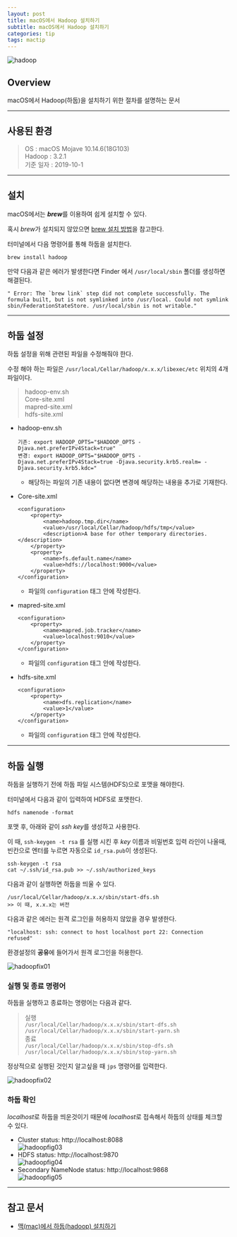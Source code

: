```yaml
---
layout: post
title: macOS에서 Hadoop 설치하기
subtitle: macOS에서 Hadoop 설치하기
categories: tip
tags: mactip
---
```


![hadoop](/assets/img/logo/hadoop-logo.png "hadoop")

## Overview

macOS에서 Hadoop(하둡)을 설치하기 위한 절차를 설명하는 문서

***

## 사용된 환경

> OS : macOS Mojave 10.14.6(18G103)  
> Hadoop : 3.2.1  
> 기준 일자 : 2019-10-1

***

## 설치

macOS에서는 ***brew***를 이용하여 쉽게 설치할 수 있다.

혹시 *brew*가 설치되지 않았으면 [brew 설치 방법](https://whitepaek.tistory.com/3)을 참고한다.

터미널에서 다음 명령어를 통해 하둡을 설치한다.

```
brew install hadoop
```

만약 다음과 같은 에러가 발생한다면 Finder 에서 `/usr/local/sbin` 폴더를 생성하면 해결된다.

```
" Error: The `brew link` step did not complete successfully. The formula built, but is not symlinked into /usr/local. Could not symlink sbin/FederationStateStore. /usr/local/sbin is not writable."
```

***

## 하둡 설정

하둡 설정을 위해 관련된 파일을 수정해줘야 한다.

수정 해야 하는 파일은 `/usr⁩/⁨local⁩/Cellar⁩/hadoop⁩/x.x.x/libexec⁩/etc` 위치의 4개 파일이다.

> hadoop-env.sh  
> Core-site.xml  
> mapred-site.xml  
> hdfs-site.xml

- hadoop-env.sh

    ```
    기존: export HADOOP_OPTS="$HADOOP_OPTS -Djava.net.preferIPv4Stack=true"
    변경: export HADOOP_OPTS="$HADOOP_OPTS -Djava.net.preferIPv4Stack=true -Djava.security.krb5.realm= -Djava.security.krb5.kdc="  
    ```
    - 해당하는 파일의 기존 내용이 없다면 변경에 해당하는 내용을 추가로 기재한다.

- Core-site.xml

    ```
    <configuration>
        <property>
            <name>hadoop.tmp.dir</name>
            <value>/usr/local/Cellar/hadoop/hdfs/tmp</value>
            <description>A base for other temporary directories.</description>
        </property>
        <property>
            <name>fs.default.name</name>
            <value>hdfs://localhost:9000</value>
        </property>
    </configuration>
    ```

    - 파일의 `configuration` 태그 안에 작성한다.

- mapred-site.xml
  
    ```
    <configuration>
        <property>
            <name>mapred.job.tracker</name>
            <value>localhost:9010</value>
        </property>
    </configuration>
    ```

    - 파일의 `configuration` 태그 안에 작성한다.

- hdfs-site.xml

    ```
    <configuration>
        <property>
            <name>dfs.replication</name>
            <value>1</value>
        </property>
    </configuration>
    ```

    - 파일의 `configuration` 태그 안에 작성한다.

***

## 하둡 실행

하둡을 실행하기 전에 하둡 파일 시스템(HDFS)으로 포맷을 해야한다.

터미널에서 다음과 같이 입력하여 HDFS로 포맷한다.

```
hdfs namenode -format
```

포맷 후, 아래와 같이 *ssh key*를 생성하고 사용한다.

이 때, `ssh-keygen -t rsa` 를 실행 시킨 후 *key* 이름과 비밀번호 입력 라인이 나올때, 빈칸으로 엔터를 누르면 자동으로 `id_rsa.pub`이 생성된다.

```
ssh-keygen -t rsa
cat ~/.ssh/id_rsa.pub >> ~/.ssh/authorized_keys
```

다음과 같이 실행하면 하둡을 띄울 수 있다.

```
/usr/local/Cellar/hadoop/x.x.x/sbin/start-dfs.sh
>> 이 때, x.x.x는 버전
```

다음과 같은 에러는 원격 로그인을 허용하지 않았을 경우 발생한다.

```
"localhost: ssh: connect to host localhost port 22: Connection refused"
```

환경설정의 **공유**에 들어가서 원격 로그인을 허용한다.

![hadoopfix01](/assets/img/tip/mactip/hadoop/hadoop-fig01.png "hadoopfix01")

### 실행 및 종료 명령어

하둡을 실행하고 종료하는 명령어는 다음과 같다.

> 실행  
> `/usr/local/Cellar/hadoop/x.x.x/sbin/start-dfs.sh`  
> `/usr/local/Cellar/hadoop/x.x.x/sbin/start-yarn.sh`  
> 종료  
> `/usr/local/Cellar/hadoop/x.x.x/sbin/stop-dfs.sh`  
> `/usr/local/Cellar/hadoop/x.x.x/sbin/stop-yarn.sh`  

정상적으로 실행된 것인지 알고싶을 때 `jps` 명령어를 입력한다.

![hadoopfix02](/assets/img/tip/mactip/hadoop/hadoop-fig02.png "hadoopfix02")

### 하둡 확인

*localhost*로 하둡을 띄운것이기 때문에 *localhost*로 접속해서 하둡의 상태를 체크할 수 있다.

- Cluster status: http://localhost:8088  
![hadoopfig03](/assets/img/tip/mactip/hadoop/hadoop-fig03.png "hadoopfig03")
- HDFS status: http://localhost:9870  
![hadoopfig04](/assets/img/tip/mactip/hadoop/hadoop-fig04.png "hadoopfig04")
- Secondary NameNode status: http://localhost:9868  
![hadoopfig05](/assets/img/tip/mactip/hadoop/hadoop-fig05.png "hadoopfig05")

***

## 참고 문서

- [맥(mac)에서 하둡(hadoop) 설치하기](https://tariat.tistory.com/492)